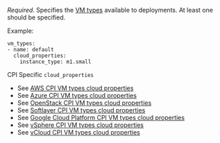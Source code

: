 *Required*. Specifies the [VM types](https://bosh.io/docs/terminology.html#vm-type) available to deployments. At least one should be specified.

Example:

	vm_types:
	- name: default
	  cloud_properties:
	    instance_type: m1.small

CPI Specific `cloud_properties`

- See [AWS CPI VM types cloud properties](https://bosh.io/docs/aws-cpi.html#resource-pools)
- See [Azure CPI VM types cloud properties](https://bosh.io/docs/azure-cpi.html#resource-pools)
- See [OpenStack CPI VM types cloud properties](https://bosh.io/docs/openstack-cpi.html#resource-pools)
- See [Softlayer CPI VM types cloud properties](https://bosh.io/docs/softlayer-cpi.html#resource-pools)
- See [Google Cloud Platform CPI VM types cloud properties](https://bosh.io/docs/google-cpi.html#resource-pools)
- See [vSphere CPI VM types cloud properties](https://bosh.io/docs/vsphere-cpi.html#resource-pools)
- See [vCloud CPI VM types cloud properties](https://bosh.io/docs/vcloud-cpi.html#resource-pools)
